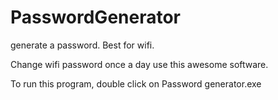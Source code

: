 PasswordGenerator
=================

generate a password. Best for wifi.

Change wifi password once a day use this awesome software.


To run this program, double click on 
Password generator.exe

